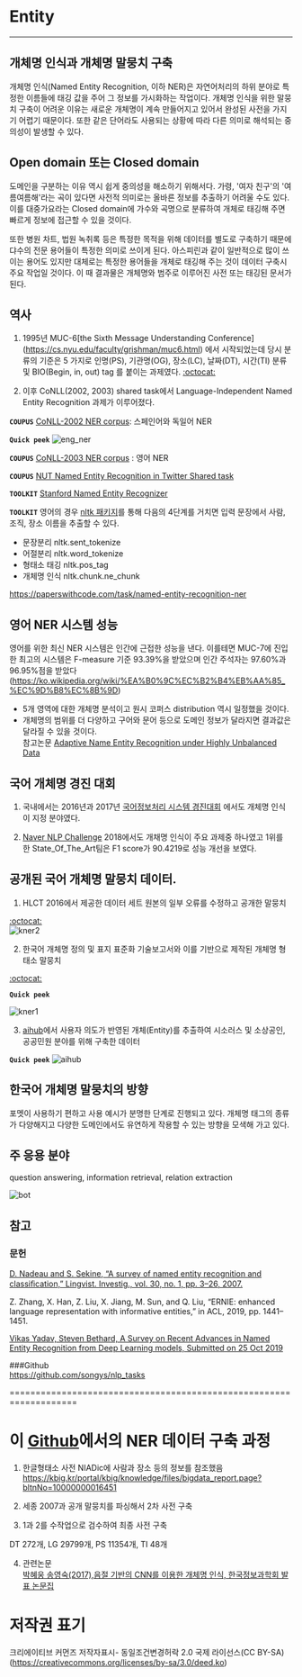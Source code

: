 # Entity

-----------------------------------------------------------------------------------

## 개체명 인식과 개체명 말뭉치 구축
개체명 인식(Named Entity Recognition, 이하 NER)은 자연어처리의 하위 분야로  특정한 이름들에  태깅 값을 주어 그 정보를 가시화하는 작업이다. 개체명 인식을 위한 말뭉치 구축이 어려운 이유는 새로운 개체명이 계속 만들어지고 있어서 완성된 사전을 가지기 어렵기 때문이다. 또한  같은 단어라도 사용되는 상황에 따라 다른 의미로 해석되는 중의성이 발생할 수 있다.                     

## Open domain 또는 Closed domain
도메인을 구분하는 이유 역시 쉽게 중의성을 해소하기 위해서다.  가령, '여자 친구'의 '여름여름해'라는 곡이 있다면 사전적 의미로는 올바른 정보를 추출하기 어려울 수도 있다. 이를 대중가요라는 Closed domain에 가수와 곡명으로 분류하여 개체로 태깅해 주면 빠르게 정보에 접근할 수 있을 것이다.   

또한 병원 차트, 법원 녹취록 등은 특정한 목적을 위해 데이터를 별도로 구축하기 때문에 댜수의 전문 용어들이 특정한 의미로 쓰이게 된다. 아스피린과 같이 일반적으로 많이 쓰이는 용어도 있지만 대체로는 특정한 용어들을 개체로 태깅해 주는 것이 데이터 구축시 주요 작업일 것이다. 이 때 결과물은 개체명와 범주로 이루어진 사전 또는 태깅된 문서가 된다.               


## 역사
1. 1995년 MUC-6[the Sixth Message Understanding Conference]
(https://cs.nyu.edu/faculty/grishman/muc6.html) 에서 시작되었는데 당시 분류의 기준은 5 가지로  인명(PS), 기관명(OG), 장소(LC), 날짜(DT), 시간(TI) 분류 및 BIO(Begin, in, out) tag 를 붙이는 과제였다.     [:octocat:](https://cs.nyu.edu/faculty/grishman/NEtask20.book_7.html#HEADING18)

                  

2. 이후 CoNLL(2002, 2003) shared task에서 Language-Independent Named Entity Recognition 과제가 이루어졌다.   

 ****`COUPUS`**** [CoNLL-2002 NER corpus](https://github.com/teropa/nlp/tree/master/resources/corpora/conll2002): 스페인어와 독일어 NER      

****`Quick peek`****
![eng_ner](./conll2013.png)
 
  ****`COUPUS`**** [CoNLL-2003 NER corpus](https://github.com/synalp/NER/tree/master/corpus/CoNLL-2003)   : 영어 NER 

  ****`COUPUS`**** [NUT Named Entity Recognition in Twitter Shared task](https://github.com/aritter/twitter_nlp/tree/master/data/annotated/wnut16)


  ****`TOOLKIT`**** [Stanford Named Entity Recognizer](https://nlp.stanford.edu/software/CRF-NER.shtml)

  ****`TOOLKIT`****
  영어의 경우 [nltk 패키지](https://towardsdatascience.com/named-entity-recognition-with-nltk-and-spacy-8c4a7d88e7da)를 통해 다음의 4단계를 거치면 입력 문장에서 사람, 조직, 장소 이름을 추출할 수 있다. 
* 문장분리 nltk.sent_tokenize
* 어절분리 nltk.word_tokenize
* 형태소 태깅 nltk.pos_tag
* 개체명 인식 nltk.chunk.ne_chunk

 https://paperswithcode.com/task/named-entity-recognition-ner

         

## 영어 NER 시스템 성능 
영어를 위한 최신 NER 시스템은 인간에 근접한 성능을 낸다. 이를테면 MUC-7에 진입한 최고의 시스템은 F-measure 기준 93.39%을 받았으며 인간 주석자는 97.60%과 96.95%점을 받았다(https://ko.wikipedia.org/wiki/%EA%B0%9C%EC%B2%B4%EB%AA%85_%EC%9D%B8%EC%8B%9D)

- 5개 영역에 대한 개체명 분석이고 원시 코퍼스 distribution 역시 일정했을 것이다.
- 개체명의 범위를 더 다양하고 구어와 문어 등으로 도메인 정보가 달라지면 결과값은 달라질 수 있을 것이다.        
참고논문 [Adaptive Name Entity Recognition under Highly Unbalanced Data](https://arxiv.org/abs/2003.10296)


## 국어 개체명 경진 대회

1. 국내에서는 2016년과 2017년 [국어정보처리 시스템 경진대회](https://ithub.korean.go.kr/user/contest/contestIntroView.do) 에서도 개체명 인식이 지정 분야였다. 

    
2. [Naver NLP Challenge](http://air.changwon.ac.kr/?page_id=10) 2018에서도 개채명 인식이 주요 과제중 하나였고 1위를 한 State_Of_The_Art팀은 F1 score가	90.4219로 성능 개선을 보였다.


## 공개된 국어 개체명 말뭉치 데이터.  
   
1. HLCT 2016에서 제공한 데이터 세트 원본의 일부 오류를 수정하고 공개한 말뭉치                    

[:octocat:](https://github.com/machinereading/KoreanNERCorpus)              
![kner2](./kner.png)

2. 한국어 개체명 정의 및 표지 표준화 기술보고서와 이를 기반으로 제작된 개체명 형태소 말뭉치

[:octocat:](https://github.com/mounlp/NER)

****`Quick peek`**** 
 
![kner1](./mounlp.png)


3. [aihub](http://aihub.or.kr/aidata/85)에서 사용자 의도가 반영된 개체(Entity)를 추출하여 시소러스 및 소상공인, 공공민원 분야를 위해 구축한 데이터 

****`Quick peek`**** 
![aihub](./aihub.png) 


 ## 한국어 개체명 말뭉치의 방향
포멧이 사용하기 편하고 사용 예시가 분명한 단계로 진행되고 있다.
개체명 태그의 종류가 다양해지고 다양한 도메인에서도 유연하게 작용할 수 있는 방향을 모색해 가고 있다.


 ## 주 응용 분야
 question answering, information retrieval, relation extraction


 ![bot](./chat.png)


 ## 참고        
            
 ### 문헌         

[D. Nadeau and S. Sekine, “A survey of named entity recognition and classiﬁcation,” Lingvist. Investig., vol. 30, no. 1, pp. 3–26, 2007.](https://nlp.cs.nyu.edu/sekine/papers/li07.pdf)


Z. Zhang, X. Han, Z. Liu, X. Jiang, M. Sun, and Q. Liu, “ERNIE: enhanced language representation with informative entities,” in ACL, 2019, pp. 1441–1451.    


[Vikas Yadav, Steven Bethard, A Survey on Recent Advances in Named Entity Recognition from Deep Learning models, Submitted on 25 Oct 2019](https://arxiv.org/abs/1910.11470)

###Github          
https://github.com/songys/nlp_tasks

 
 ===================================================================
 
 # 이 [Github](https://github.com/songys/entity/tree/master/data)에서의 NER 데이터 구축 과정  

 1. 한글형태소 사전 NIADic에 사람과 장소 등의 정보를 참조했음      
https://kbig.kr/portal/kbig/knowledge/files/bigdata_report.page?bltnNo=10000000016451

2. 세종 2007과 공개 말뭉치를 파싱해서 2차 사전 구축              

3. 1과 2를 수작업으로 검수하여 최종 사전 구축         

DT 272개, LG 29799개, PS 11354개, TI 48개 

4. 관련논문                    
[박혜웅 송영숙(2017),음절 기반의 CNN를 이용한 개체명 인식, 한국정보과학회 발표 논문집](http://www.koreascience.or.kr/article/CFKO201712470015484.org)            

# 저작권 표기       

크리에이티브 커먼즈 저작자표시-  동일조건변경허락 2.0 국제 라이선스(CC BY-SA)​
(https://creativecommons.org/licenses/by-sa/3.0/deed.ko)




